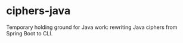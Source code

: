 # ciphers-java
Temporary holding ground for Java work: rewriting Java ciphers from Spring Boot to CLI.
